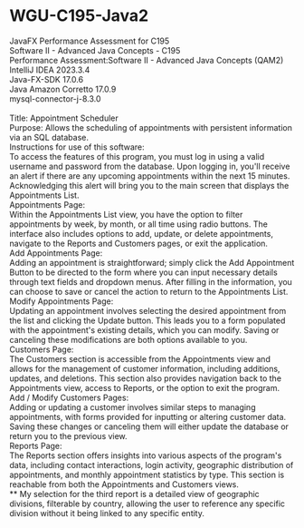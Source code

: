# WGU-C195-Java2<br>
JavaFX Performance Assessment for C195<br>
Software II - Advanced Java Concepts - C195<br>
Performance Assessment:Software II - Advanced Java Concepts (QAM2)<br>
IntelliJ IDEA 2023.3.4 <br>
Java-FX-SDK 17.0.6 <br>
Java Amazon Corretto 17.0.9<br>
mysql-connector-j-8.3.0<br>
<br>
Title: Appointment Scheduler<br>
Purpose: Allows the scheduling of appointments with persistent information via an SQL database.<br>
	Instructions for use of this software:<br>
To access the features of this program, you must log in using a valid username and password from the database. Upon logging in, you'll receive an alert if there are any upcoming appointments within the next 15 minutes. Acknowledging this alert will bring you to the main screen that displays the Appointments List.<br>
	Appointments Page:<br>
Within the Appointments List view, you have the option to filter appointments by week, by month, or all time using radio buttons. The interface also includes options to add, update, or delete appointments, navigate to the Reports and Customers pages, or exit the application.<br>
	Add Appointments Page:<br>
Adding an appointment is straightforward; simply click the Add Appointment Button to be directed to the form where you can input necessary details through text fields and dropdown menus. After filling in the information, you can choose to save or cancel the action to return to the Appointments List.<br>
	Modify Appointments Page:<br>
Updating an appointment involves selecting the desired appointment from the list and clicking the Update button. This leads you to a form populated with the appointment's existing details, which you can modify. Saving or canceling these modifications are both options available to you.<br>
	Customers Page:<br>
The Customers section is accessible from the Appointments view and allows for the management of customer information, including additions, updates, and deletions. This section also provides navigation back to the Appointments view, access to Reports, or the option to exit the program.<br>
	Add / Modify Customers Pages:<br>
Adding or updating a customer involves similar steps to managing appointments, with forms provided for inputting or altering customer data. Saving these changes or canceling them will either update the database or return you to the previous view.<br>
	Reports Page:<br>
The Reports section offers insights into various aspects of the program's data, including contact interactions, login activity, geographic distribution of appointments, and monthly appointment statistics by type. This section is reachable from both the Appointments and Customers views.<br> 
** My selection for the third report is a detailed view of geographic divisions, filterable by country, allowing the user to reference any specific division without it being linked to any specific entity.
